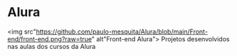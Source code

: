 # Alura
<img src"https://github.com/paulo-mesquita/Alura/blob/main/Front-end/front-end.png?raw=true" alt"Front-end Alura">
Projetos desenvolvidos nas aulas dos cursos da Alura

